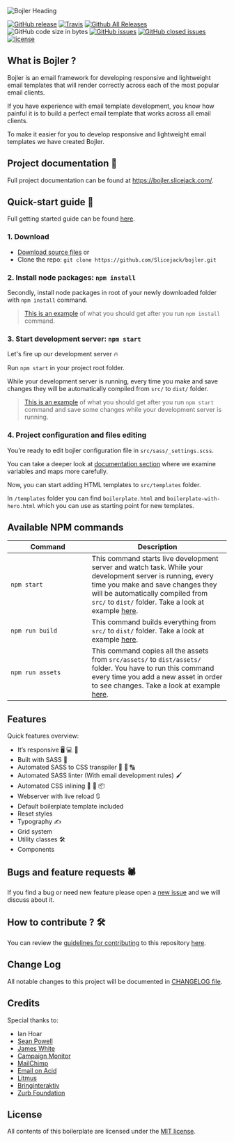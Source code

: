 ![Bojler Heading](https://bojler.slicejack.com/wp-content/uploads/2021/05/bojler-title.png "Bojler")

[![GitHub release](https://img.shields.io/github/release/slicejack/bojler.svg)](https://github.com/Slicejack/bojler/releases)
[![Travis](https://travis-ci.org/Slicejack/bojler.svg?branch=master)](https://travis-ci.org/Slicejack/bojler)
[![Github All Releases](https://img.shields.io/github/downloads/slicejack/bojler/total.svg)](https://github.com/Slicejack/bojler/releases)
![GitHub code size in bytes](https://img.shields.io/github/languages/code-size/slicejack/bojler.svg)
[![GitHub issues](https://img.shields.io/github/issues-raw/slicejack/bojler.svg)](https://github.com/Slicejack/bojler/issues)
[![GitHub closed issues](https://img.shields.io/github/issues-closed-raw/slicejack/bojler.svg)](https://github.com/Slicejack/bojler/issues)
[![license](https://img.shields.io/github/license/slicejack/bojler.svg)](https://github.com/Slicejack/bojler/blob/master/LICENSE)

## What is Bojler ?
Bojler is an email framework for developing responsive and lightweight email templates that will render correctly across each of the most popular email clients.

If you have experience with email template development, you know how painful it is to build a perfect email template that works across all email clients.

To make it easier for you to develop responsive and lightweight email templates we have created Bojler.

## Project documentation 📖
Full project documentation can be found at https://bojler.slicejack.com/.

## Quick-start guide 🚀
Full getting started guide can be found [here](https://bojler.slicejack.com/documentation/getting-started/).

### 1. Download
- [Download source files](https://github.com/Slicejack/bojler/archive/v5.0.0.zip) or
- Clone the repo: `git clone https://github.com/Slicejack/bojler.git`

### 2. Install node packages: `npm install`
Secondly, install node packages in root of your newly downloaded folder with `npm install` command.
> [This is an example](https://asciinema.org/a/Y0F4uVLb8agcPQKUGZ1CXFDPZ) of what you should get after you run `npm install` command.

### 3. Start development server: `npm start`
Let's fire up our development server 🔥

Run `npm start` in your project root folder.

While your development server is running, every time you make and save changes they will be automatically compiled from `src/` to `dist/` folder.
> [This is an example](https://asciinema.org/a/dtwO6MMKRYvTxFIOhVllHGxEK) of what you should get after you run `npm start` command and save some changes while your development server is running.

### 4. Project configuration and files editing
You’re ready to edit bojler configuration file in `src/sass/_settings.scss`.

You can take a deeper look at [documentation section](https://bojler.slicejack.com/documentation) where we examine variables and maps more carefully.

Now, you can start adding HTML templates to `src/templates` folder.

In `/templates` folder you can find `boilerplate.html` and `boilerplate-with-hero.html` which you can use as starting point for new templates.

## Available NPM commands
<table>
	<thead>
		<tr>
			<th width="170">Command</th>
			<th>Description</th>
		</tr>
	</thead>
	<tbody>
		<tr>
			<td><code>npm start</code></td>
			<td>This command starts live development server and watch task. While your development server is running, every time you make and save changes they will be automatically compiled from <code>src/</code> to <code>dist/</code> folder. Take a look at example <a href="https://asciinema.org/a/dtwO6MMKRYvTxFIOhVllHGxEK" rel="noopener" target="_blank">here</a>.</td>
		</tr>
		<tr>
			<td><code>npm run build</code></td>
			<td>This command builds everything from <code>src/</code> to <code>dist/</code> folder. Take a look at example <a href="https://asciinema.org/a/ueyKU3Q2Z1UNqFDNiqLqFNSXn" rel="noopener" target="_blank">here</a>.</td>
		</tr>
		<tr>
			<td><code>npm run assets</code></td>
			<td>This command copies all the assets from <code>src/assets/</code> to <code>dist/assets/</code> folder. You have to run this command every time you add a new asset in order to see changes. Take a look at example <a href="https://asciinema.org/a/k0aS881EUNes4GaBhGeVMjuYE" rel="noopener" target="_blank">here</a>.</td>
		</tr>
	</tbody>
</table>

## Features
Quick features overview:
- It’s responsive 🖥️ 💻 📱
- Built with SASS 🎉
- Automated SASS to CSS transpiler 🔢 🔀 🔠
- Automated SASS linter (With email development rules) 🖌️
- Automated CSS inlining 🔢 🔀 📦
- Webserver with live reload 🔃
- Default boilerplate template included
- Reset styles
- Typography ✍️
- Grid system
- Utility classes 🛠️
- Components

## Bugs and feature requests 🕷️
If you find a bug or need new feature please open a [new issue](https://github.com/Slicejack/bojler/issues) and we will discuss about it.

## How to contribute ? 🛠️
You can review the [guidelines for contributing](https://github.com/Slicejack/bojler/blob/master/CONTRIBUTING.md) to this repository [here](https://github.com/Slicejack/bojler/blob/master/CONTRIBUTING.md).

## Change Log
All notable changes to this project will be documented in [CHANGELOG file](https://github.com/Slicejack/bojler/blob/master/CHANGELOG.md).

## Credits
Special thanks to:
- Ian Hoar
- [Sean Powell](https://github.com/seanpowell/Email-Boilerplate)
- [James White](https://blog.jmwhite.co.uk)
- [Campaign Monitor](https://www.campaignmonitor.com/)
- [MailChimp](http://www.mailchimp.com/)
- [Email on Acid](https://www.emailonacid.com)
- [Litmus](http://litmus.com)
- [Bringinteraktiv](http://removebluelinks.com)
- [Zurb Foundation](http://foundation.zurb.com/emails.html)

## License
All contents of this boilerplate are licensed under the [MIT license](https://github.com/Slicejack/bojler/blob/master/LICENSE.md).

